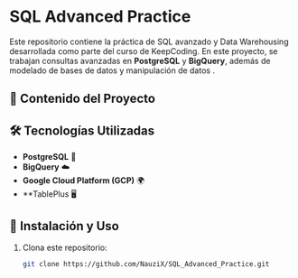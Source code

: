 # SQL Advanced Practice 

Este repositorio contiene la práctica de SQL avanzado y Data Warehousing desarrollada como parte del curso de KeepCoding. En este proyecto, se trabajan consultas avanzadas en **PostgreSQL** y **BigQuery**, además de modelado de bases de datos y manipulación de datos .

## 📌 Contenido del Proyecto


## 🛠️ Tecnologías Utilizadas

- **PostgreSQL** 🐘
- **BigQuery** ☁️
- **Google Cloud Platform (GCP)** 🌍
- **TablePlus 🖥️

## 📜 Instalación y Uso

1. Clona este repositorio:
   ```bash
   git clone https://github.com/NauziX/SQL_Advanced_Practice.git
